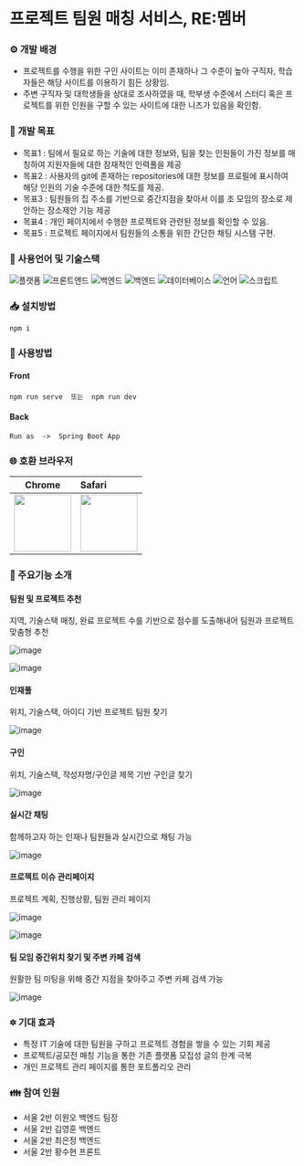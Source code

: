 # 프로젝트 팀원 매칭 서비스, RE:멤버

### ⚙️ 개발 배경
- 프로젝트를 수행을 위한 구인 사이트는 이미 존재하나 그 수준이 높아 구직자, 학습자들은 해당 사이트를 이용하기 힘든 상황임.
- 주변 구직자 및 대학생들을 상대로 조사하였을 때, 학부생 수준에서 스터디 혹은 프로젝트를 위한 인원을 구할 수 있는 사이트에 대한 니즈가 있음을 확인함.

 
### :scroll: 개발 목표
- 목표1 : 팀에서 필요로 하는 기술에 대한 정보와, 팀을 찾는 인원들이 가진 정보를 매칭하여 지원자들에 대한 잠재적인 인력풀을 제공
- 목표2 : 사용자의 git에 존재하는 repositories에 대한 정보를 프로필에 표시하여 해당 인원의 기술 수준에 대한 척도를 제공.
- 목표3 : 팀원들의 집 주소를 기반으로 중간지점을 찾아서 이를 조 모임의 장소로 제안하는 장소제안 기능 제공
- 목표4 : 개인 페이지에서 수행한 프로젝트와 관련된 정보를 확인할 수 있음.
- 목표5 : 프로젝트 페이지에서 팀원들의 소통을 위한 간단한 채팅 시스템 구현.


### :wrench: 사용언어 및 기술스택
![플랫폼](https://img.shields.io/badge/platform-Web-purple)
![프론트엔드](https://img.shields.io/badge/Frontend-VUE.js-green)
![백엔드](https://img.shields.io/badge/Backend-Spring-blue)
![백엔드](https://img.shields.io/badge/Backend-MyBatis-blue)
![데이터베이스](https://img.shields.io/badge/DB-MySQL-yellow)
![언어](https://img.shields.io/badge/language-JAVA,__Javascript-brown)
![스크립트](https://img.shields.io/badge/Script-sock.js-red)


### 📥 설치방법
    
    npm i
    
    
### 📒 사용방법

#### Front
    npm run serve  또는  npm run dev
    
#### Back
    Run as  ->  Spring Boot App


### 🌐 호환 브라우저

| Chrome | Safari |
| ---------- | :--------- |
| <img src="https://user-images.githubusercontent.com/67194249/92308831-941c9980-efdb-11ea-9592-aa04b8a2299c.png"  width="100" height="100">  | <img src="https://user-images.githubusercontent.com/67194249/92308877-df36ac80-efdb-11ea-99b6-3476e5025e88.png"  width="100" height="100">       |

### 📃 주요기능 소개

#### 팀원 및 프로젝트 추천

지역, 기술스택 매칭, 완료 프로젝트 수를 기반으로 점수를 도출해내어 팀원과 프로젝트 맞춤형 추천

![image](https://user-images.githubusercontent.com/67194249/92308887-f6759a00-efdb-11ea-8cdb-9903c353fb9e.png)


![image](https://user-images.githubusercontent.com/67194249/92308894-0e4d1e00-efdc-11ea-9bf8-aaf981c6d12c.png)



#### 인재풀

위치, 기술스택, 아이디 기반 프로젝트 팀원 찾기

![image](https://user-images.githubusercontent.com/67194249/92308900-1a38e000-efdc-11ea-9261-938d8ff3082e.png)


#### 구인

위치, 기술스택, 작성자명/구인글 제목 기반 구인글 찾기

![image](https://user-images.githubusercontent.com/67194249/92308934-3046a080-efdc-11ea-91c3-073168127116.png)


#### 실시간 채팅

함께하고자 하는 인재나 팀원들과 실시간으로 채팅 가능

![image](https://user-images.githubusercontent.com/67194249/92308943-3d638f80-efdc-11ea-9f09-c6f4d3732d32.png)


#### 프로젝트 이슈 관리페이지

프로젝트 계획, 진행상황, 팀원 관리 페이지

![image](https://user-images.githubusercontent.com/67194249/92308958-4f453280-efdc-11ea-89d6-0b8b63ea58ae.png)

![image](https://user-images.githubusercontent.com/67194249/92308971-59673100-efdc-11ea-9264-5498e285872b.png)


#### 팀 모임 중간위치 찾기 및 주변 카페 검색

원활한 팀 미팅을 위해 중간 지점을 찾아주고 주변 카페 검색 가능

![image](https://user-images.githubusercontent.com/67194249/92308979-67b54d00-efdc-11ea-8db0-6bbd0c4362ee.png)



### :six_pointed_star: 기대 효과
- 특정 IT 기술에 대한 팀원을 구하고 프로젝트 경험을 쌓을 수 있는 기회 제공
- 프로젝트/공모전 매칭 기능을 통한 기존 플랫폼 모집성 글의 한계 극복
- 개인 프로젝트 관리 페이지를 통한 포트폴리오 관리

### :family: 참여 인원
- 서울 2반 이원오 백엔드 팀장  <br>
- 서울 2반 김영훈 백엔드<br>
- 서울 2반 최은정 백엔드<br>
- 서울 2반 황수현 프론트<br>
